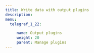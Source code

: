 ```yaml
---
title: Write data with output plugins
description:
menu:
  telegraf_1_22:

     name: Output plugins
     weight: 20
     parent: Manage plugins
---
```

